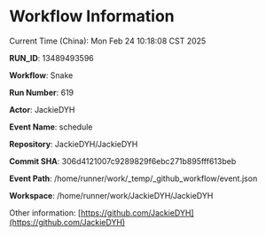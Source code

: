 # Workflow Information

Current Time (China): Mon Feb 24 10:18:08 CST 2025  

**RUN_ID**: 13489493596  

**Workflow**: Snake  

**Run Number**: 619  

**Actor**: JackieDYH  

**Event Name**: schedule  

**Repository**: JackieDYH/JackieDYH  

**Commit SHA**: 306d4121007c9289829f6ebc271b895fff613beb  

**Event Path**: /home/runner/work/_temp/_github_workflow/event.json  

**Workspace**: /home/runner/work/JackieDYH/JackieDYH  

Other information: [https://github.com/JackieDYH](https://github.com/JackieDYH)
